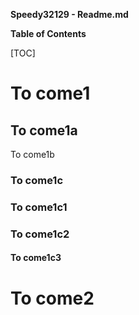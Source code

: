 **Speedy32129 - Readme.md**



**Table of Contents**

[TOC]

# To come1

## To come1a

To come1b

### To come1c

### To come1c1

### To come1c2

#### To come1c3

# To come2